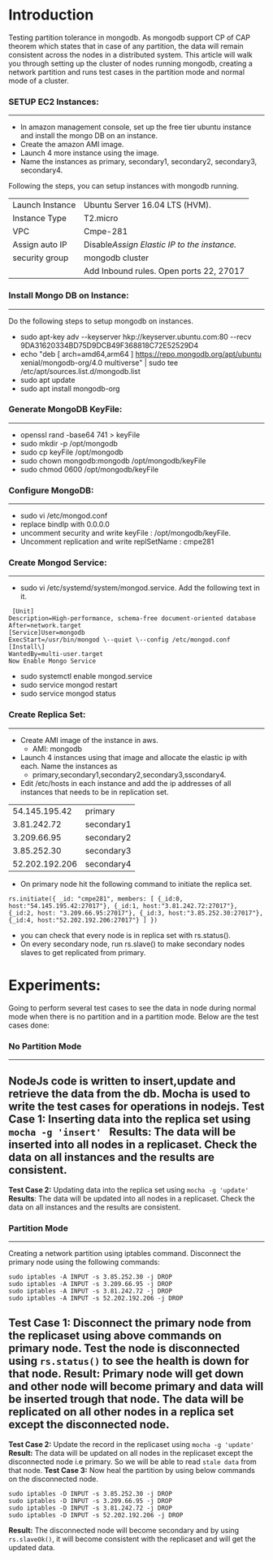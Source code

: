 # Introduction
Testing partition tolerance in mongodb. As mongodb support CP of CAP theorem which states that in case of any partition, the data will remain consistent across the nodes in a distributed system. This article will walk you through setting up the cluster of nodes running mongodb, creating a network partition and runs test cases in the partition mode and normal mode of a cluster.

### SETUP EC2 Instances:
-----------------------------
-   In amazon management console, set up the free tier ubuntu instance and install the mongo DB on an instance.
-   Create the amazon AMI image.
-   Launch 4 more instance using the image.
-   Name the instances as primary, secondary1, secondary2, secondary3,
    secondary4.

Following the steps, you can setup instances with mongodb running.

|                   |               |
| ----------------  | ------------- |
| Launch Instance   | Ubuntu Server 16.04 LTS (HVM). |
| Instance Type   | T2.micro                                |
| VPC             | Cmpe-281                                |
| Assign auto IP  | Disable*Assign Elastic IP to the instance.* |
| security group  | mongodb cluster                         |
|                 | Add Inbound rules. Open ports 22, 27017 |

### Install Mongo DB on Instance:
-----------------------------
Do the following steps to setup mongodb on instances.
-   sudo apt-key adv \--keyserver hkp://keyserver.ubuntu.com:80 \--recv
    9DA31620334BD75D9DCB49F368818C72E52529D4
-   echo \"deb \[ arch=amd64,arm64 \]
    https://repo.mongodb.org/apt/ubuntu xenial/mongodb-org/4.0
    multiverse\" \| sudo tee /etc/apt/sources.list.d/mongodb.list
-   sudo apt update
-   sudo apt install mongodb-org

### Generate MongoDB KeyFile:
-------------------------
-   openssl rand -base64 741 \> keyFile
-   sudo mkdir -p /opt/mongodb
-   sudo cp keyFile /opt/mongodb
-   sudo chown mongodb:mongodb /opt/mongodb/keyFile
-   sudo chmod 0600 /opt/mongodb/keyFile

### Configure MongoDB:
------------------
-   sudo vi /etc/mongod.conf
-   replace bindIp with 0.0.0.0
-   uncomment security and write keyFile : /opt/mongodb/keyFile.
-   Uncomment replication and write replSetName : cmpe281
### Create Mongod Service:
---------------
-   sudo vi /etc/systemd/system/mongod.service. Add the following text
    in it.
```
 [Unit]
Description=High-performance, schema-free document-oriented database
After=network.target
[Service]User=mongodb
ExecStart=/usr/bin/mongod \--quiet \--config /etc/mongod.conf
[Install\]
WantedBy=multi-user.target
Now Enable Mongo Service
```
-   sudo systemctl enable mongod.service
-   sudo service mongod restart
-   sudo service mongod status

### Create Replica Set:
-------------------
-   Create AMI image of the instance in aws.
    - AMI: mongodb
-   Launch 4 instances using that image and allocate the elastic ip with each. Name the instances as
    - primary,secondary1,secondary2,secondary3,sscondary4.
-   Edit /etc/hosts in each instance and add the ip addresses of all instances that needs to be in replication set.

|                                |                        |
|--------------------------------|----------------------  |
|   54.145.195.42                |   primary              |
|   3.81.242.72                  |   secondary1           |
|   3.209.66.95                  |   secondary2           |
|   3.85.252.30                  |   secondary3           |
|   52.202.192.206               |   secondary4           |

-   On primary node hit the following command to initiate the replica
    set.

```
rs.initiate({ _id: "cmpe281", members: [ {_id:0, host:"54.145.195.42:27017"}, {_id:1, host:"3.81.242.72:27017"}, {_id:2, host: "3.209.66.95:27017"}, {_id:3, host:"3.85.252.30:27017"}, {_id:4, host:"52.202.192.206:27017"} ] })
```
-   you can check that every node is in replica set with rs.status().
-   On every secondary node, run rs.slave() to make secondary nodes
    slaves to get replicated from primary.

# Experiments:
Going to perform several test cases to see the data in node during normal mode when there is no partition and in a partition mode. Below are the test cases done:
### No Partition Mode
----
NodeJs code is written to insert,update and retrieve the data from the db. Mocha is used to write the test cases for operations in nodejs. 
**Test Case 1:**
Inserting data into the replica set using ```mocha -g 'insert' ```
**Results**: The data will be inserted into all nodes in a replicaset. Check the data on all instances and the results are consistent.
---
**Test Case 2:**
Updating data into the replica set using ```mocha -g 'update' ```
**Results**: 
The data will be updated into all nodes in a replicaset. Check the data on all instances and the results are consistent.

### Partition Mode
---
Creating a network partition using iptables command. Disconnect the primary node using the following commands:
```
sudo iptables -A INPUT -s 3.85.252.30 -j DROP
sudo iptables -A INPUT -s 3.209.66.95 -j DROP
sudo iptables -A INPUT -s 3.81.242.72 -j DROP
sudo iptables -A INPUT -s 52.202.192.206 -j DROP
```
**Test Case 1:**
Disconnect the primary node from the replicaset using above commands on primary node. Test the node is disconnected using ```rs.status()``` to see the health is down for that node.
**Result:** 
Primary node will get down and other node will become primary and data will be inserted trough that node. The data will be replicated on all other nodes in a replica set except the disconnected node.
---
**Test Case 2:**
Update the record in the replicaset using ```mocha -g 'update' ```
**Result:** The data will be updated on all nodes in the replicaset except the disconnected node i.e primary. So we will be able to read ```stale data``` from that node.
**Test Case 3:**
Now heal the partition by using below commands on the disconnected node.
```
sudo iptables -D INPUT -s 3.85.252.30 -j DROP
sudo iptables -D INPUT -s 3.209.66.95 -j DROP
sudo iptables -D INPUT -s 3.81.242.72 -j DROP
sudo iptables -D INPUT -s 52.202.192.206 -j DROP
```
**Result:** The disconnected node will become secondary and by using ```rs.slaveOk()```, it will become consistent with the replicaset and will get the updated data.



